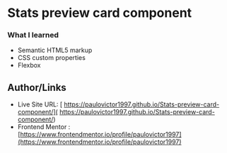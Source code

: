 # Stats preview card component 

### What I learned
- Semantic HTML5 markup
- CSS custom properties
- Flexbox
## Author/Links
- Live Site URL: [ https://paulovictor1997.github.io/Stats-preview-card-component/]( https://paulovictor1997.github.io/Stats-preview-card-component/)
- Frontend Mentor : [https://www.frontendmentor.io/profile/paulovictor1997](https://www.frontendmentor.io/profile/paulovictor1997)

 
